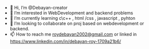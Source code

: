 - 👋 Hi, I’m @Debayan-creator
- 👀 I’m interested in WebDevelopment and backend problems
- 🌱 I’m currently learning c\c++ , html /css , javascript , pyhton
- 💞️ I’m looking to collaborate on proj based on webdevelopment or backend.
- 📫 How to reach me roydebayan2002@gmail.com or linked in https://www.linkedin.com/in/debayan-roy-1709a21b6/

<!---
Debayan-creator/Debayan-creator is a ✨ special ✨ repository because its `README.md` (this file) appears on your GitHub profile.
You can click the Preview link to take a look at your changes.
--->
